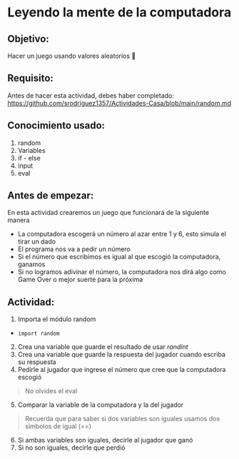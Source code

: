 # Leyendo la mente de la computadora
## Objetivo: 
Hacer un juego usando valores aleatorios :game_die:
## Requisito:
Antes de hacer esta actividad, debes haber completado: https://github.com/srodriguez1357/Actividades-Casa/blob/main/random.md
## Conocimiento usado:
1. random
2. Variables
3. if - else
4. input
5. eval

## Antes de empezar: 
En esta actividad crearemos un juego que funcionará de la siguiente manera
* La computadora escogerá un número al azar entre 1 y 6, esto simula el tirar un dado
* El programa nos va a pedir un número
* Si el número que escribimos es igual al que escogió la computadora, ganamos
* Si no logramos adivinar el número, la computadora nos dirá algo como Game Over o mejor suerte para la próxima
## Actividad:
1. Importa el módulo random
* ```import random```
2. Crea una variable que guarde el resultado de usar *randint*
3. Crea una variable que guarde la respuesta del jugador cuando escriba su respuesta
4. Pedirle al jugador que ingrese el número que cree que la computadora escogió
> No olvides el eval
5. Comparar la variable de la computadora y la del jugador
> Recuerda que para saber si dos variables son iguales usamos dos símbolos de igual (==)
6. Si ambas variables son iguales, decirle al jugador que ganó
7. Si no son iguales, decirle que perdió
